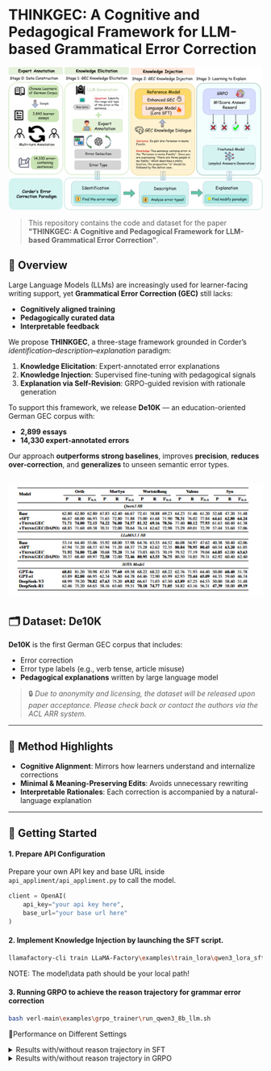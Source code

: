 # THINKGEC: A Cognitive and Pedagogical Framework for LLM-based Grammatical Error Correction
![overview](figures/overview.png)

> This repository contains the code and dataset for the paper **"THINKGEC: A Cognitive and Pedagogical Framework for LLM-based Grammatical Error Correction"**.


## 📌 Overview

Large Language Models (LLMs) are increasingly used for learner-facing writing support, yet **Grammatical Error Correction (GEC)** still lacks:
- **Cognitively aligned training**
- **Pedagogically curated data**
- **Interpretable feedback**

We propose **THINKGEC**, a three-stage framework grounded in Corder’s *identification–description–explanation* paradigm:
1. **Knowledge Elicitation**: Expert-annotated error explanations
2. **Knowledge Injection**: Supervised fine-tuning with pedagogical signals
3. **Explanation via Self-Revision**: GRPO-guided revision with rationale generation

To support this framework, we release **De10K** — an education-oriented German GEC corpus with:
- **2,899 essays**
- **14,330 expert-annotated errors**

Our approach **outperforms strong baselines**, improves **precision**, **reduces over-correction**, and **generalizes** to unseen semantic error types.

![overview](figures/result.png)
---

## 🗂️ Dataset: De10K

**De10K** is the first German GEC corpus that includes:
- Error correction
- Error type labels (e.g., verb tense, article misuse)
- **Pedagogical explanations** written by large language model

> 🔒 *Due to anonymity and licensing, the dataset will be released upon paper acceptance. Please check back or contact the authors via the ACL ARR system.*

---

## 🧠 Method Highlights

- **Cognitive Alignment**: Mirrors how learners understand and internalize corrections
- **Minimal & Meaning-Preserving Edits**: Avoids unnecessary rewriting
- **Interpretable Rationales**: Each correction is accompanied by a natural-language explanation

---

## 🚀 Getting Started

#### 1. Prepare API Configuration

Prepare your own API key and base URL inside `api_appliment/api_appliment.py` to call the model.

```python
client = OpenAI(
    api_key="your api key here",
    base_url="your base url here"
)
```

#### 2. Implement Knowledge Injection by launching the SFT script.

```bash
llamafactory-cli train LLaMA-Factory\examples\train_lora\qwen3_lora_sft.yaml
```

NOTE: The model\data path should be your local path!

#### 3. Running GRPO to achieve the reason trajectory for grammar error correction

```bash
bash verl-main\examples\grpo_trainer\run_qwen3_8b_llm.sh
```

🧪Performance on Different Settings

<details>
<summary>Results with/without reason trajectory in SFT</summary>


![Recognition Task Result](figures/reason_sft.png)

</details>

<details>
<summary>Results with/without reason trajectory in GRPO</summary>

![Recognition Task Result](figures/reason_wo.png)
